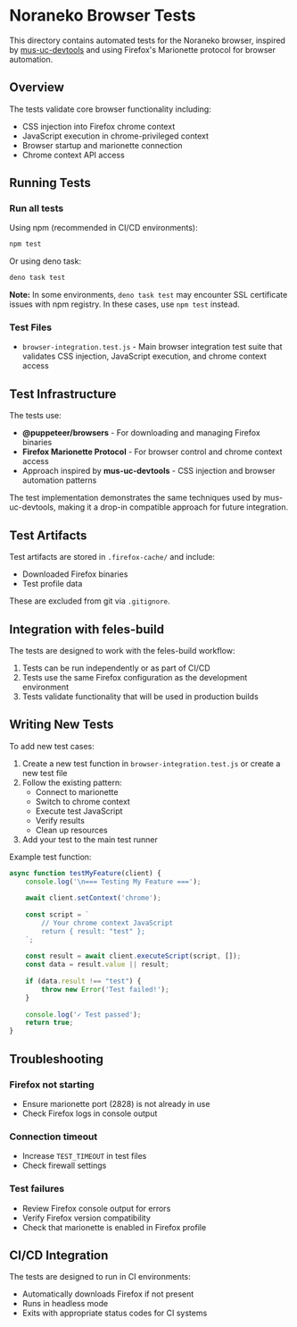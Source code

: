 # Noraneko Browser Tests

This directory contains automated tests for the Noraneko browser, inspired by [mus-uc-devtools](https://github.com/f3liz-dev/mus-uc-devtools) and using Firefox's Marionette protocol for browser automation.

## Overview

The tests validate core browser functionality including:
- CSS injection into Firefox chrome context
- JavaScript execution in chrome-privileged context
- Browser startup and marionette connection
- Chrome context API access

## Running Tests

### Run all tests

Using npm (recommended in CI/CD environments):
```bash
npm test
```

Or using deno task:
```bash
deno task test
```

**Note:** In some environments, `deno task test` may encounter SSL certificate issues with npm registry. In these cases, use `npm test` instead.

### Test Files

- `browser-integration.test.js` - Main browser integration test suite that validates CSS injection, JavaScript execution, and chrome context access

## Test Infrastructure

The tests use:
- **@puppeteer/browsers** - For downloading and managing Firefox binaries
- **Firefox Marionette Protocol** - For browser control and chrome context access
- Approach inspired by **mus-uc-devtools** - CSS injection and browser automation patterns

The test implementation demonstrates the same techniques used by mus-uc-devtools, making it a drop-in compatible approach for future integration.

## Test Artifacts

Test artifacts are stored in `.firefox-cache/` and include:
- Downloaded Firefox binaries
- Test profile data

These are excluded from git via `.gitignore`.

## Integration with feles-build

The tests are designed to work with the feles-build workflow:
1. Tests can be run independently or as part of CI/CD
2. Tests use the same Firefox configuration as the development environment
3. Tests validate functionality that will be used in production builds

## Writing New Tests

To add new test cases:

1. Create a new test function in `browser-integration.test.js` or create a new test file
2. Follow the existing pattern:
   - Connect to marionette
   - Switch to chrome context
   - Execute test JavaScript
   - Verify results
   - Clean up resources
3. Add your test to the main test runner

Example test function:
```javascript
async function testMyFeature(client) {
    console.log('\n=== Testing My Feature ===');
    
    await client.setContext('chrome');
    
    const script = `
        // Your chrome context JavaScript
        return { result: "test" };
    `;
    
    const result = await client.executeScript(script, []);
    const data = result.value || result;
    
    if (data.result !== "test") {
        throw new Error('Test failed!');
    }
    
    console.log('✓ Test passed');
    return true;
}
```

## Troubleshooting

### Firefox not starting
- Ensure marionette port (2828) is not already in use
- Check Firefox logs in console output

### Connection timeout
- Increase `TEST_TIMEOUT` in test files
- Check firewall settings

### Test failures
- Review Firefox console output for errors
- Verify Firefox version compatibility
- Check that marionette is enabled in Firefox profile

## CI/CD Integration

The tests are designed to run in CI environments:
- Automatically downloads Firefox if not present
- Runs in headless mode
- Exits with appropriate status codes for CI systems
